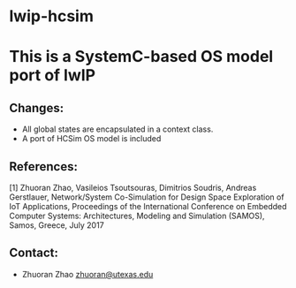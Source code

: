 # lwip-hcsim
# This is a SystemC-based OS model port of lwIP

## Changes:
- All global states are encapsulated in a context class.
- A port of HCSim OS model is included 

## References:
[1] Zhuoran Zhao, Vasileios Tsoutsouras, Dimitrios Soudris, Andreas Gerstlauer, 
Network/System Co-Simulation for Design Space Exploration of IoT Applications,
Proceedings of the International Conference on Embedded Computer Systems: 
Architectures, Modeling and Simulation (SAMOS), Samos, Greece, July 2017

## Contact:
- Zhuoran Zhao <zhuoran@utexas.edu>
